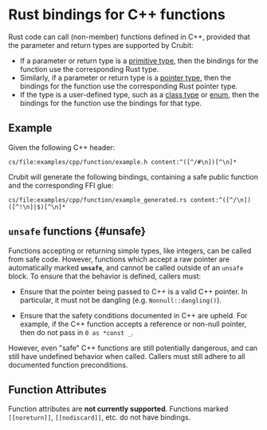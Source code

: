 # Rust bindings for C++ functions

Rust code can call (non-member) functions defined in C++, provided that the
parameter and return types are supported by Crubit:

*   If a parameter or return type is a [primitive type](../types/primitive),
    then the bindings for the function use the corresponding Rust type.
*   Similarly, if a parameter or return type is a
    [pointer type](../types/pointer), then the bindings for the function use the
    corresponding Rust pointer type.
*   If the type is a user-defined type, such as a
    [class type](classes_and_structs) or [enum](enums), then the bindings for
    the function use the bindings for that type.

## Example

Given the following C++ header:

```live-snippet
cs/file:examples/cpp/function/example.h content:^([^/#\n])[^\n]*
```

Crubit will generate the following bindings, containing a safe public function
and the corresponding FFI glue:

```live-snippet
cs/file:examples/cpp/function/example_generated.rs content:^([^/\n])([^!\n]|$)[^\n]*
```

## `unsafe` functions {#unsafe}

Functions accepting or returning simple types, like integers, can be called from
safe code. However, functions which accept a raw pointer are automatically
marked **`unsafe`**, and cannot be called outside of an `unsafe` block. To
ensure that the behavior is defined, callers must:

*   Ensure that the pointer being passed to C++ is a valid C++ pointer. In
    particular, it must not be dangling (e.g. `Nonnull::dangling()`).

*   Ensure that the safety conditions documented in C++ are upheld. For example,
    if the C++ function accepts a reference or non-null pointer, then do not
    pass in `0 as *const _`.

However, even "safe" C++ functions are still potentially dangerous, and can
still have undefined behavior when called. Callers must still adhere to all
documented function preconditions.

## Function Attributes

Function attributes are **not currently supported**. Functions marked
`[[noreturn]]`, `[[nodiscard]]`, etc. do not have bindings.
